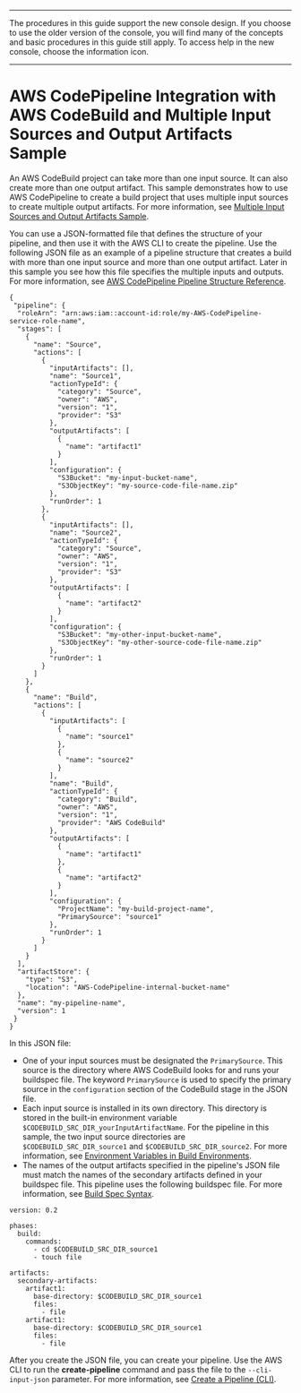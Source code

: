 --------

 The procedures in this guide support the new console design\. If you choose to use the older version of the console, you will find many of the concepts and basic procedures in this guide still apply\. To access help in the new console, choose the information icon\.

--------

# AWS CodePipeline Integration with AWS CodeBuild and Multiple Input Sources and Output Artifacts Sample<a name="sample-pipeline-multi-input-output"></a>

An AWS CodeBuild project can take more than one input source\. It can also create more than one output artifact\. This sample demonstrates how to use AWS CodePipeline to create a build project that uses multiple input sources to create multiple output artifacts\. For more information, see [Multiple Input Sources and Output Artifacts Sample](sample-multi-in-out.md)\.

 You can use a JSON\-formatted file that defines the structure of your pipeline, and then use it with the AWS CLI to create the pipeline\. Use the following JSON file as an example of a pipeline structure that creates a build with more than one input source and more than one output artifact\. Later in this sample you see how this file specifies the multiple inputs and outputs\. For more information, see [AWS CodePipeline Pipeline Structure Reference](https://docs.aws.amazon.com/codepipeline/latest/userguide/reference-pipeline-structure.html)\. 

```
{
 "pipeline": {
  "roleArn": "arn:aws:iam::account-id:role/my-AWS-CodePipeline-service-role-name",
  "stages": [
    {
      "name": "Source",
      "actions": [
        {
          "inputArtifacts": [],
          "name": "Source1",
          "actionTypeId": {
            "category": "Source",
            "owner": "AWS",
            "version": "1",
            "provider": "S3"
          },
          "outputArtifacts": [
            {
              "name": "artifact1"
            }
          ],
          "configuration": {
            "S3Bucket": "my-input-bucket-name",
            "S3ObjectKey": "my-source-code-file-name.zip"
          },
          "runOrder": 1
        },
        {
          "inputArtifacts": [],
          "name": "Source2",
          "actionTypeId": {
            "category": "Source",
            "owner": "AWS",
            "version": "1",
            "provider": "S3"
          },
          "outputArtifacts": [
            {
              "name": "artifact2"
            }
          ],
          "configuration": {
            "S3Bucket": "my-other-input-bucket-name",
            "S3ObjectKey": "my-other-source-code-file-name.zip"
          },
          "runOrder": 1
        }
      ]
    },
    {
      "name": "Build",
      "actions": [
        {
          "inputArtifacts": [
            {
              "name": "source1"
            },
            {
              "name": "source2"
            }
          ],
          "name": "Build",
          "actionTypeId": {
            "category": "Build",
            "owner": "AWS",
            "version": "1",
            "provider": "AWS CodeBuild"
          },
          "outputArtifacts": [
            {
              "name": "artifact1"
            },
            {
              "name": "artifact2"
            }
          ],
          "configuration": {
            "ProjectName": "my-build-project-name",
            "PrimarySource": "source1"
          },
          "runOrder": 1
        }
      ]
    }
  ],
  "artifactStore": {
    "type": "S3",
    "location": "AWS-CodePipeline-internal-bucket-name"
  },
  "name": "my-pipeline-name",
  "version": 1
 }
}
```

 In this JSON file: 
+  One of your input sources must be designated the `PrimarySource`\. This source is the directory where AWS CodeBuild looks for and runs your buildspec file\. The keyword `PrimarySource` is used to specify the primary source in the `configuration` section of the CodeBuild stage in the JSON file\. 
+  Each input source is installed in its own directory\. This directory is stored in the built\-in environment variable `$CODEBUILD_SRC_DIR_yourInputArtifactName`\. For the pipeline in this sample, the two input source directories are `$CODEBUILD_SRC_DIR_source1` and `$CODEBUILD_SRC_DIR_source2`\. For more information, see [Environment Variables in Build Environments](build-env-ref-env-vars.md)\. 
+  The names of the output artifacts specified in the pipeline's JSON file must match the names of the secondary artifacts defined in your buildspec file\. This pipeline uses the following buildspec file\. For more information, see [Build Spec Syntax](build-spec-ref.md#build-spec-ref-syntax)\. 

  ```
  version: 0.2
  
  phases:
    build:
      commands:
        - cd $CODEBUILD_SRC_DIR_source1
        - touch file
  
  artifacts:
    secondary-artifacts:
      artifact1:
        base-directory: $CODEBUILD_SRC_DIR_source1
        files:
          - file
      artifact1:
        base-directory: $CODEBUILD_SRC_DIR_source1
        files:
          - file
  ```

 After you create the JSON file, you can create your pipeline\. Use the AWS CLI to run the **create\-pipeline** command and pass the file to the `--cli-input-json` parameter\. For more information, see [Create a Pipeline \(CLI\)](https://docs.aws.amazon.com/codepipeline/latest/userguide/pipelines-create.html#pipelines-create-cli)\. 